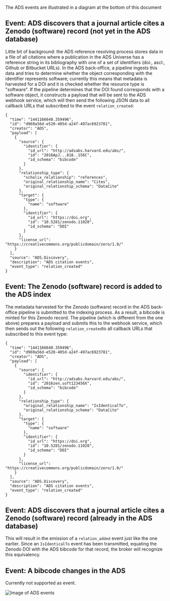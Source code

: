 
The ADS events are illustrated in a diagram at the bottom of this document

## Event: ADS discovers that a journal article cites a Zenodo (software) record (not yet in the ADS database)

Little bit of background: the ADS reference resolving process stores data in a file of all citations where a publication in the ADS Universe has a reference string in its bibliography with one of a set of identifiers (doi:, ascl:, Github or Bitbucket URLs). In the ADS back-office, a pipeline ingests this data and tries to determine whether the object corresponding with the identifier represents software; currently this means that metadata is harvested for a DOI and it is checked whether the resource type is "software". If the pipeline determines that the DOI found corresponds with a software object, it constructs a payload that will be sent to the ADS webhook service, which will then send the following JSON data to all callback URLs that subscribed to the event `relation_created`:
```
{
  "time": "1441166640.359496",
  "id": "d969a56d-e520-405d-a24f-497ac6923781",
  "creator": "ADS",
  "payload": [
    {
      "source": {
        "identifier": {
          "id_url": "http://adsabs.harvard.edu/abs/",
          "id": "2016ApJ...818..156C",
          "id_schema": "bibcode"
        }
      },
      "relationship_type": {
        "scholix_relationship": "references",
        "original_relationship_name": "Cites",
        "original_relationship_schema": "DataCite"
      },
      "target": {
        "type": {
          "name": "software"
        },
        "identifier": {
          "id_url": "https://doi.org",
          "id": "10.5281/zenodo.11020",
          "id_schema": "DOI"
        }
      },
      "license_url": "https://creativecommons.org/publicdomain/zero/1.0/"
    }
  ],
  "source": "ADS.Discovery",
  "description": "ADS citation events",
  "event_type": "relation_created"
}
```

## Event: The Zenodo (software) record is added to the ADS index

The metadata harvested for the Zenodo (software) record in the ADS back-office pipeline is submitted to the indexing process. As a result, a bibcode is minted for this Zenodo record. The pipeline (which is different from the one above) prepares a payload and submits this to the webhook service, which then sends out the following `relation_created`to all callback URLs that subscribed to this event type:
```
{
  "time": "1441166640.359496",
  "id": "d969a56d-e520-405d-a24f-497ac6923781",
  "creator": "ADS",
  "payload": [
    {
      "source": {
        "identifier": {
          "id_url": "http://adsabs.harvard.edu/abs/",
          "id": "2016zen.soft123456X",
          "id_schema": "bibcode"
        }
      },
      "relationship_type": {
        "original_relationship_name": "IsIdenticalTo",
        "original_relationship_schema": "DataCite"
      },
      "target": {
        "type": {
          "name": "software"
        },
        "identifier": {
          "id_url": "https://doi.org",
          "id": "10.5281/zenodo.11020",
          "id_schema": "DOI"
        }
      },
      "license_url": "https://creativecommons.org/publicdomain/zero/1.0/"
    }
  ],
  "source": "ADS.Discovery",
  "description": "ADS citation events",
  "event_type": "relation_created"
}
```

## Event: ADS discovers that a journal article cites a Zenodo (software) record (already in the ADS database)

This will result in the emission of a `relation_added` event just like the one earlier. Since an `IsIdenticalTo` event has been transmitted, equating the Zenodo DOI with the ADS bibcode for that record, the broker will recognize this equivalency.

## Event: A bibcode changes in the ADS

Currently not supported as event. 

![Image of ADS events](https://github.com/asclepias/event-model/blob/master/ADS_events.png)
